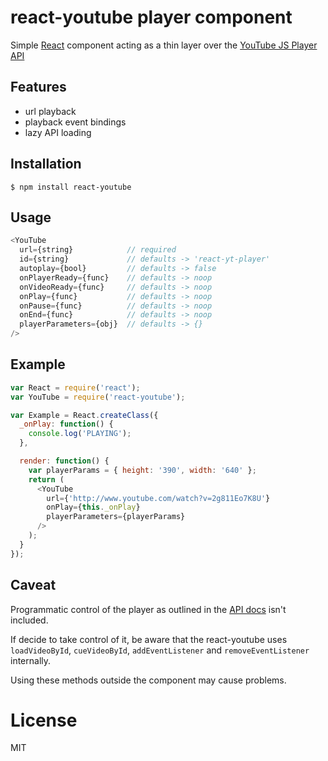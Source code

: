 react-youtube player component
=============================

Simple [React](http://facebook.github.io/react/ ) component acting as a thin layer over the [YouTube JS Player API](https://developers.google.com/youtube/js_api_reference)

## Features
- url playback
- playback event bindings
- lazy API loading

## Installation

```
$ npm install react-youtube
```

Usage
----
```js
<YouTube 
  url={string}            // required
  id={string}             // defaults -> 'react-yt-player'
  autoplay={bool}         // defaults -> false
  onPlayerReady={func}    // defaults -> noop
  onVideoReady={func}     // defaults -> noop
  onPlay={func}           // defaults -> noop
  onPause={func}          // defaults -> noop
  onEnd={func}            // defaults -> noop
  playerParameters={obj}  // defaults -> {}
/> 
```

Example
-----

```js
var React = require('react');
var YouTube = require('react-youtube');

var Example = React.createClass({
  _onPlay: function() {
    console.log('PLAYING');
  },

  render: function() {
    var playerParams = { height: '390', width: '640' };
    return (
      <YouTube
        url={'http://www.youtube.com/watch?v=2g811Eo7K8U'}
        onPlay={this._onPlay}
        playerParameters={playerParams}
      />
    );
  }
});

```

## Caveat

 Programmatic control of the player as outlined in the [API docs](https://developers.google.com/youtube/js_api_reference) isn't included.

If decide to take control of it, be aware that the react-youtube uses `loadVideoById`, `cueVideoById`, `addEventListener` and `removeEventListener` internally. 

Using these methods outside the component may cause problems. 

# License

  MIT
